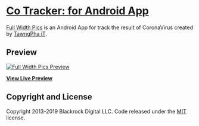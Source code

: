 # [Co Tracker: for Android App]()

[Full Width Pics](https://github.com/TawngPhaiT/cotracker/blob/master/b1.jpg) is an Android App for track the result of CoronaVirus created by [TawngPha iT](https://tawngphait.github.io).

## Preview

[![Full Width Pics Preview](https://startbootstrap.com/assets/img/templates/full-width-pics.jpg)](https://blackrockdigital.github.io/startbootstrap-full-width-pics/)

**[View Live Preview](https://blackrockdigital.github.io/startbootstrap-full-width-pics/)**

## Copyright and License

Copyright 2013-2019 Blackrock Digital LLC. Code released under the [MIT](https://github.com/BlackrockDigital/startbootstrap-full-width-pics/blob/gh-pages/LICENSE) license.
